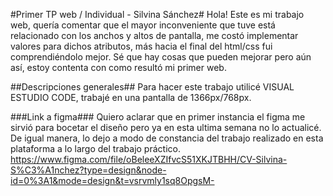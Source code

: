 #Primer TP web / Individual - Silvina Sánchez#
Hola! Este es mi trabajo web, quería comentar que el mayor inconveniente que tuve está relacionado con los anchos y altos de pantalla, me costó implementar valores para dichos atributos, más hacia el final del html/css fui comprendiéndolo mejor. Sé que hay cosas que pueden mejorar pero aún así, estoy contenta con como resultó mi primer web.

##Descripciones generales##
Para hacer este trabajo utilicé VISUAL ESTUDIO CODE, trabajé en una pantalla de 1366px/768px. 

###Link a figma###
Quiero aclarar que en primer instancia el figma me sirvió para bocetar el diseño pero ya en esta ultima semana no lo actualicé. De igual manera, lo dejo a modo de constancia del trabajo realizado en esta plataforma a lo largo del trabajo práctico. 
https://www.figma.com/file/oBeleeXZIfvcS51XKJTBHH/CV-Silvina-S%C3%A1nchez?type=design&node-id=0%3A1&mode=design&t=vsrvmly1sq8OpgsM-
